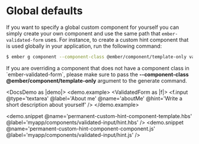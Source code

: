 # Global defaults

If you want to specify a global custom component for yourself you can simply create your own component and use the same path that `ember-validated-form` uses. For instance, to create a custom hint component that is used globally in your application, run the following command:

```bash
$ ember g component --component-class @ember/component/template-only validated-input/hint
```

<aside>
  If you are overriding a component that does not have a component class in
  `ember-validated-form`, please make sure to pass the <b>--component-class
  @ember/component/template-only</b> argument to the generate command.
</aside>

<!-- prettier-ignore-start -->
<DocsDemo as |demo|>
  <demo.example>
    <ValidatedForm as |f|>
      <f.input @type='textarea' @label='About me' @name='aboutMe' @hint='Write a short description about yourself' />
    </ValidatedForm>
  </demo.example>

  <demo.snippet @name='permanent-custom-hint-component-template.hbs' @label='myapp/components/validated-input/hint.hbs' />
  <demo.snippet @name='permanent-custom-hint-component-component.js' @label='myapp/components/validated-input/hint.js' />
</DocsDemo>
<!-- prettier-ignore-end -->

